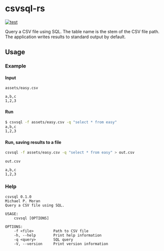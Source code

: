 # csvsql-rs

[![test](https://github.com/mpmoran/csvsql-rs/actions/workflows/all.yml/badge.svg)](https://github.com/mpmoran/csvsql-rs/actions/workflows/all.yml)

Query a CSV file using SQL. The table name is the stem of the CSV file path. The application writes results to standard output by default.

## Usage

### Example

#### Input

`assets/easy.csv`

```CSV
a,b,c
1,2,3

```

#### Run

```sh
$ csvsql -f assets/easy.csv -q "select * from easy"
a,b,c
1,2,3

```

#### Run, saving results to a file

```sh
csvsql -f assets/easy.csv -q "select * from easy" > out.csv
```

`out.csv`

```CSV
a,b,c
1,2,3

```

### Help

```console
csvsql 0.1.0
Michael P. Moran
Query a CSV file using SQL.

USAGE:
    csvsql [OPTIONS]

OPTIONS:
    -f <file>         Path to CSV file
    -h, --help        Print help information
    -q <query>        SQL query
    -V, --version     Print version information
```

